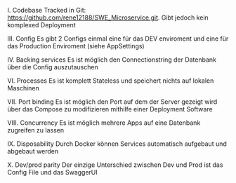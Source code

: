 I. Codebase
Tracked in Git: https://github.com/rene12188/SWE_Microservice.git. Gibt jedoch kein komplexed Deployment

III. Config
Es gibt 2 Configs einmal eine für das DEV enviroment und eine für das Production Enviroment (siehe AppSettings)

IV. Backing services
Es ist möglich den Connectionstring der Datenbank über die Config auszutauschen 

VI. Processes
Es ist komplett Stateless und speichert nichts auf lokalen Maschinen

VII. Port binding
Es ist möglich den Port auf dem der Server gezeigt wird über das Compose zu modifizieren mithilfe einer Deployment Software

VIII. Concurrency
Es ist möglich mehrere Apps auf eine Datenbank zugreifen zu lassen

IX. Disposability
Durch Docker können Services automatisch aufgebaut und abgebaut werden

X. Dev/prod parity
Der einzige Unterschied zwischen Dev und Prod ist das Config File und das SwaggerUI